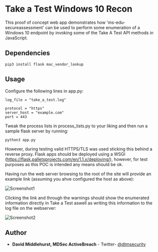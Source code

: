# Take a Test Windows 10 Recon

This proof of concept web app demonstrates how 'ms-edu-secureassessment' can be used to perform some enumeration of a Windows 10 endpoint by invoking some of the Take A Test API methods in JavaScript.

## Dependencies

```pip3 install flask mac_vendor_lookup```

## Usage

Configure the following lines in app.py:
```
log_file = "take_a_test.log"

protocol = "https"
server_host = "example.com"
port = 443
```
Tweak the process lists in process_lists.py to your liking and then run a sample flask server by running:
```
python3 app.py
```
However, during testing valid HTTPS/TLS was used sticking this behind a reverse proxy. Flask apps should be deployed using a WSGI (https://flask.palletsprojects.com/en/1.1.x/deploying/), however, for test purposes as this POC is intended any means should be ok.

Having run the web server browsing to the root of the site will provide an example link (assuming you ahve configured the host as above):

![Screenshot1](screenshots/screenshot_1.png)

Clicking the link and through the warnings should show the enumerated information directly in Take a Test aswell as writing this information to the log file on the webserver:

![Screenshot2](screenshots/screenshot_2.png)


## Author
* **David Middlehurst, MDSec ActiveBreach** - Twitter- [@dtmsecurity](https://twitter.com/dtmsecurity)

